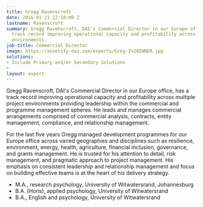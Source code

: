 ```yaml
---
title: Gregg Ravenscroft
date: 2016-01-21 22:18:00 Z
lastname: Ravenscroft
summary: Gregg Ravenscroft, DAI's Commercial Director in our Europe office, has a
  track record improving operational capacity and profitability across multiple project
  environments.
job-title: Commercial Director
image: https://assetify-dai.com/experts/Greg-1%20INNER.jpg
solutions:
- Include Primary and/or Secondary Solutions
- 
layout: expert
---
```


Gregg Ravenscroft, DAI's Commercial Director in our Europe office, has a track record improving operational capacity and profitability across multiple project environments providing leadership within the commercial and programme management spheres. He leads and manages commercial arrangements comprised of commercial analysis, contracts, entity management, compliance, and relationship management.
 
For the last five years Gregg managed development programmes for our Europe office across varied geographies and disciplines such as resilience, environment, energy, health, agriculture, financial inclusion, governance, and grants management. He is trusted for his attention to detail, risk management, and pragmatic approach to project management. His emphasis on consistent leadership and relationship management and focus on building effective teams is at the heart of his delivery strategy.

* M.A., research psychology, University of Witwatersrand, Johannesburg
* B.A. (Hons), applied psychology, University of Witwatersrand
* B.A., English and psychology, University of Witwatersrand